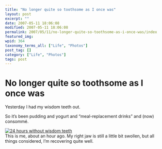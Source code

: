 ```yaml
---
title: "No longer quite so toothsome as I once was"
layout: post
excerpt: ""
date: 2007-05-11 18:06:08
modified: 2007-05-11 18:06:08
permalink: 2007/05/11/no-longer-quite-so-toothsome-as-i-once-was/index.html
featured_img: 
wpid: 364
taxonomy_terms_all: ["Life", "Photos"]
post_tag: []
category: ["Life", "Photos"]
tags: post
---
```


# No longer quite so toothsome as I once was

Yesterday I had my wisdom teeth out.

So it’s been pudding and yogurt and “meal-replacement drinks” and (now) consommé.

[![24 hours without wisdom teeth](http://farm1.static.flickr.com/208/493802092_1b09680b0e_m.jpg)](http://www.flickr.com/photos/pj/493802092)  
This is me, about an hour ago. My right jaw is still a little bit swollen, but all things considered, I’m recovering quite well.